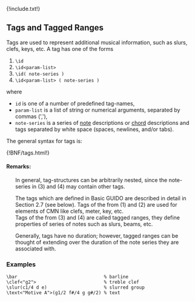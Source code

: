 {!include.txt!}

## Tags and Tagged Ranges

Tags are used to represent additional musical information, such as slurs, clefs, keys, etc. A tag has
one of the forms

1. `\id`
2. `\id<param-list>`
3. `\id( note-series )`
4. `\id<param-list> ( note-series )`

where  

- `id` is one of a number of predefined tag-names,
- `param-list` is a list of string or numerical arguments, separated by commas (','),
- `note-series` is a series of [note](notes.md) descriptions or [chord](chords.md) descriptions and tags separated by white space (spaces, newlines, and/or tabs).

The general syntax for tags is:

{!BNF/tags.html!}


#### Remarks:
<ul>
In general, tag-structures can be arbitrarily nested, since the note-series in (3) and (4) may
contain other tags.

The tags which are defined in Basic GUIDO are described in detail in Section 2.7 (see below).
Tags of the from (1) and (2) are used for elements of CMN like clefs, meter, key, etc.   
Tags of the from (3) and (4) are called tagged ranges, they define properties of series of notes
such as slurs, beams, etc.  

Generally, tags have no duration; however, tagged ranges can be thought of extending over the
duration of the note series they are associated with.
</ul>

### Examples
~~~~~~
\bar                                % barline
\clef<"g2">                         % treble clef
\slur(c1/4 d e)                     % slurred group
\text<"Motive A">(g1/2 f#/4 g g#/2) % text
~~~~~~

